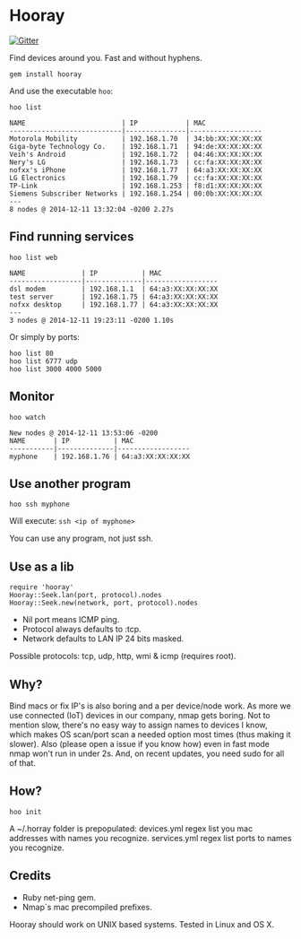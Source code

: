 Hooray
======

[![Gitter](https://badges.gitter.im/Join%20Chat.svg)](https://gitter.im/nofxx/hooray?utm_source=badge&utm_medium=badge&utm_campaign=pr-badge&utm_content=badge)

Find devices around you. Fast and without hyphens.

    gem install hooray


And use the executable `hoo`:


```
hoo list
```
```
NAME                        | IP            | MAC
----------------------------|---------------|------------------
Motorola Mobility           | 192.168.1.70  | 34:bb:XX:XX:XX:XX
Giga-byte Technology Co.    | 192.168.1.71  | 94:de:XX:XX:XX:XX
Veih's Android              | 192.168.1.72  | 04:46:XX:XX:XX:XX
Nery's LG                   | 192.168.1.73  | cc:fa:XX:XX:XX:XX
nofxx's iPhone              | 192.168.1.77  | 64:a3:XX:XX:XX:XX
LG Electronics              | 192.168.1.79  | cc:fa:XX:XX:XX:XX
TP-Link                     | 192.168.1.253 | f8:d1:XX:XX:XX:XX
Siemens Subscriber Networks | 192.168.1.254 | 00:0b:XX:XX:XX:XX
---
8 nodes @ 2014-12-11 13:32:04 -0200 2.27s
```


## Find running services

```
hoo list web
```
```
NAME              | IP           | MAC
------------------|--------------|------------------
dsl modem         | 192.168.1.1  | 64:a3:XX:XX:XX:XX
test server       | 192.168.1.75 | 64:a3:XX:XX:XX:XX
nofxx desktop     | 192.168.1.77 | 64:a3:XX:XX:XX:XX
---
3 nodes @ 2014-12-11 19:23:11 -0200 1.10s
```

Or simply by ports:


```
hoo list 80
hoo list 6777 udp
hoo list 3000 4000 5000
```

## Monitor

```
hoo watch
```
```
New nodes @ 2014-12-11 13:53:06 -0200
NAME       | IP           | MAC
-----------|--------------|------------------
myphone    | 192.168.1.76 | 64:a3:XX:XX:XX:XX
```


## Use another program

```
hoo ssh myphone
```

Will execute: `ssh <ip of myphone>`

You can use any program, not just ssh.


## Use as a lib

```
require 'hooray'
Hooray::Seek.lan(port, protocol).nodes
Hooray::Seek.new(network, port, protocol).nodes
```

* Nil port means ICMP ping.
* Protocol always defaults to :tcp.
* Network defaults to LAN IP 24 bits masked.

Possible protocols: tcp, udp, http, wmi & icmp (requires root).


## Why?

Bind macs or fix IP's is also boring and a per device/node work.
As more we use connected (IoT) devices in our company, nmap gets boring.
Not to mention slow, there's no easy way to assign names to devices I know,
which makes OS scan/port scan a needed option most times (thus making it slower).
Also (please open a issue if you know how) even in fast mode nmap won't run in under 2s.
And, on recent updates, you need sudo for all of that.

## How?

```
hoo init
```

A ~/.horray folder is prepopulated:
devices.yml regex list you mac addresses with names you recognize.
services.yml regex list ports to names you recognize.


## Credits

* Ruby net-ping gem.
* Nmap`s mac precompiled prefixes.


Hooray should work on UNIX based systems.
Tested in Linux and OS X.
